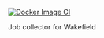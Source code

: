 [![Docker Image CI](https://github.com/chrisstorey/jobspy/actions/workflows/docker-image.yml/badge.svg)](https://github.com/chrisstorey/jobspy/actions/workflows/docker-image.yml)

Job collector for Wakefield
